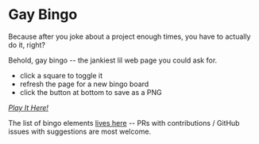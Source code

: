# Gay Bingo
Because after you joke about a project enough times, you have to actually do it, right?

Behold, gay bingo -- the jankiest lil web page you could ask for.
- click a square to toggle it
- refresh the page for a new bingo board
- click the button at bottom to save as a PNG

[*Play It Here!*](http://code.maiamccormick.com/gay_bingo/)

The list of bingo elements [lives here](https://github.com/maiamcc/gay_bingo/blob/master/make_bingo.js#L10) -- PRs with contributions / GitHub issues with suggestions are most welcome.
